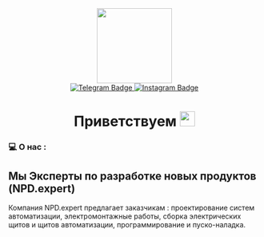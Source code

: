 <div id="header" align="center">
  <img src="[https://emojipedia-us.s3.amazonaws.com/source/microsoft-teams/337/ninja_light-skin-tone_1f977-1f3fb_1f3fb.png](https://cdn4.telegram-cdn.org/file/F_haYgMn2BOgG58Ezb6AtgqHt-9xXz4KYMz8Nh00ba9aaqxEnLaLsLOLfXOMfDRwltw2W4GatKjmeqKa1IlMyIRp9GfbRX6EBrNTVAfci2r9IXEkejh14RqztvhDfxeYxSnBIC7Ph0nI1FniFLnqF1MDNGWWFZvg0mzlWjkxLZG0U-ab5Gq5DbPJFWseAnK8fBpoJM6Ckeolm-MOAaJF0IP7NtXMwCkCF_vWM3FAO0AfXX15g9cMTvig6zaEgTKI83MnMSTMQA7o-dOg5dpAaPq8dDrcZ_dy1s_ve4Dq-QiiST3S9TyH6S4s49g8wwFP6IU7RxdqYq-GxEblESJE4A.jpg)" width="150"/>
</div>

<div id="badges" align="center">
  <a href="t.me/npdexpert">
    <img src="https://img.shields.io/badge/Telegram-blue?style=for-the-badge&logo=telegram&logoColor=white" alt="Telegram Badge"/>
  </a>
  <a href="url">
    <img src="https://img.shields.io/badge/instagram-red?style=for-the-badge&logo=instagram&logoColor=white" alt="Instagram Badge"/>
  </a>
    <br>
    <img src="https://komarev.com/ghpvc/?username=npd-expert&style=for-the-badge&color=blue" alt=""/>
  </a>
</div>

<h1 align="center">
Приветствуем
<img src="https://media.giphy.com/media/hvRJCLFzcasrR4ia7z/giphy.gif" width="30px"/>
</h1>

### :computer: О нас :

Мы Эксперты по разработке новых продуктов (NPD.expert)
---
Компания NPD.expert предлагает заказчикам : проектирование систем автоматизации, электромонтажные работы, сборка электрических щитов и щитов автоматизации, программирование и пуско-наладка.
